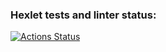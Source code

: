### Hexlet tests and linter status:
[![Actions Status](https://github.com/Anarail/python-project-lvl1/workflows/hexlet-check/badge.svg)](https://github.com/Anarail/python-project-lvl1/actions)